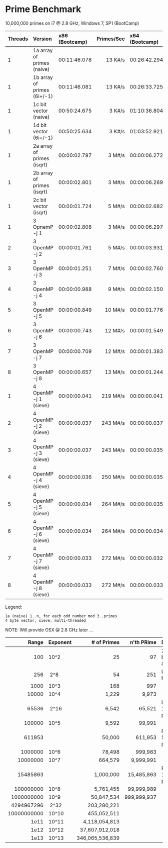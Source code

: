 # Prime Benchmark

10,000,000 primes on i7 @ 2.8 GHz, Windows 7, SP1 (BootCamp)

|Threads|Version                      | x86 (Bootcamp)|Primes/Sec| x64 (Bootcamp)|Primes/Sec| OSX 10.10 i7 @ 2.6 GHz |Primes/Sec |
|:------|:----------------------------|:--------------|---------:|:--------------|---------:|:-----------------------|----------:|
|1      |1a array of primes (naive)   |  00:11:46.078 | 13 K#/s  |  00:26:42.294 | 6 K#/s   | | |
|1      |1b array of primes (6i+/-1)  |  00:11:46.081 | 13 K#/s  |  00:26:33.725 | 6 K#/s   | | |
|1      |1c bit vector      (naive)   |  00:50:24.675 | 3 K#/s   |  01:10:36.804 | 2 K#/s   | | |
|1      |1d bit vector      (6i+/-1)  |  00:50:25.634 | 3 K#/s   |  01:03:52.921 | 2 K#/s   | | |
|1      |2a array of primes (isqrt)   |  00:00:02.797 | 3 M#/s   |  00:00:06.272 | 1 M#/s   | 00:00:06.652 | 1 M#/s |
|1      |2b array of primes (isqrt)   |  00:00:02.801 | 3 M#/s   |  00:00:06.269 | 1 M#/s   | 00:00:06.612 | 1 M#/s |
|1      |2c bit vector      (isqrt)   |  00:00:01.724 | 5 M#/s   |  00:00:02.682 | 3 M#/s   | 00:00:01.574 | 5 M#/s |
|1      |3 OpnemP -j 1                |  00:00:02.808 | 3 M#/s   |  00:00:06.297 | 1 M#/s   | 00:00:06.567 | 1 M#/s |
|2      |3 OpenMP -j 2                |  00:00:01.761 | 5 M#/s   |  00:00:03.931 | 2 M#/s   | 00:00:04.141 | 2 M#/s |
|3      |3 OpenMP -j 3                |  00:00:01.251 | 7 M#/s   |  00:00:02.760 | 3 M#/s   | 00:00:02.948 | 3 M#/s |
|4      |3 OpenMP -j 4                |  00:00:00.988 | 9 M#/s   |  00:00:02.150 | 4 M#/s   | 00:00:02.326 | 3 M#/s |
|5      |3 OpenMP -j 5                |  00:00:00.849 | 10 M#/s  |  00:00:01.776 | 5 M#/s   | 00:00:02.035 | 4 M#/s |
|6      |3 OpenMP -j 6                |  00:00:00.743 | 12 M#/s  |  00:00:01.549 | 5 M#/s   | 00:00:02.186 | 4 M#/s |
|7      |3 OpenMP -j 7                |  00:00:00.709 | 12 M#/s  |  00:00:01.383 | 6 M#/s   | 00:00:02.383 | 3 M#/s |
|8      |3 OpenMP -j 8                |  00:00:00.657 | 13 M#/s  |  00:00:01.244 | 7 M#/s   | 00:00:02.404 | 3 M#/s |
|1      |4 OpenMP -j 1      (sieve)   |  00:00:00.041 | 219 M#/s |  00:00:00.041 | 219 M#/s | | |
|2      |4 OpenMP -j 2      (sieve)   |  00:00:00.037 | 243 M#/s |  00:00:00.037 | 243 M#/s | | |
|3      |4 OpenMP -j 3      (sieve)   |  00:00:00.037 | 243 M#/s |  00:00:00.035 | 257 M#/s | | |
|4      |4 OpenMP -j 4      (sieve)   |  00:00:00.036 | 250 M#/s |  00:00:00.035 | 257 M#/s | | |
|5      |4 OpenMP -j 5      (sieve)   |  00:00:00.034 | 264 M#/s |  00:00:00.035 | 257 M#/s | | |
|6      |4 OpenMP -j 6      (sieve)   |  00:00:00.034 | 264 M#/s |  00:00:00.034 | 264 M#/s | | |
|7      |4 OpenMP -j 7      (sieve)   |  00:00:00.033 | 272 M#/s |  00:00:00.032 | 281 M#/s | | |
|8      |4 OpenMP -j 8      (sieve)   |  00:00:00.033 | 272 M#/s |  00:00:00.033 | 272 M#/s | | |

Legend:

    1a (naive) 1..n, for each odd number mod 3..primes
    4 byte vector, sieve, multi-threaded

NOTE: Will provide OSX @ 2.8 GHz later ...


| Range     |Exponent  | # of Primes   | n'th PRime | Description                 | 1a H:Min:Sec | 1d (H:M:S)   | 2a (H:M:S)   | 4 (H:M:S) |
|----------:|:---------|--------------:|-----------:|:----------------------------|:-------------|:-------------|:-------------|:----------|
|        100|     10^2 |             25|          97| 25 primes between 1 and 100 | ||||
|        256|&nbsp;2^8 |             54|         251| Largest 8-bit prime         | ||||
|       1000|     10^3 |            168|         997|                             | ||||
|      10000|     10^4 |          1,229|       9,973|                             | ||||
|      65536|&nbsp;2^16|          6,542|      65,521| Largest 16-bit prime        | ||||
|     100000|     10^5 |          9,592|      99,991|                             | ||||
|     611953|          |         50,000|     611,953| First 50,5000 primes        | 00:00:09.071 | 00:00:19.983 | 00:00:00.122 | 00:00:00.002 |
|    1000000|     10^6 |         78,498|     999,983|                             | 00:00:22.389 | 00:00:49.865 | 00:00:00.243 | 00:00:00.004 |
|   10000000|     10^7 |        664,579|   9,999,991|                             | 00:26:42.294 |                | 00:00:06.254 | 00:00:00.036 |
|   15485863|          |      1,000,000|  15,485,863| First 1,000,000 primes      | 01:00:20.988 |              | 00:00:11.646 | 00:00:00.059 |
|  100000000|     10^8 |      5,761,455|  99,999,989|                             |              |              |              | 00:00:00.491 |
| 1000000000|     10^9 |     50,847,534| 999,999,937|                             |              |              |              | 00:00:10.580 |
| 4294967296|&nbsp;2^32|    203,280,221|            |                             | ||||
|10000000000|     10^10|    455,052,511|            |                             | ||||
|       1e11|     10^11|  4,118,054,813|            |                             | ||||
|       1e12|     10^12| 37,607,912,018|            |                             | ||||
|       1e13|     10^13|346,065,536,839|            |                             | ||||
